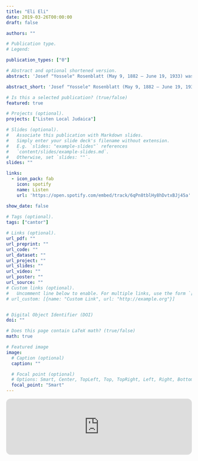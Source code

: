 ```yaml
---
title: "Eli Eli"
date: 2019-03-26T00:00:00
draft: false

authors: ""

# Publication type.
# Legend:

publication_types: ["0"]

# Abstract and optional shortened version.
abstract: 'Josef "Yossele" Rosenblatt (May 9, 1882 – June 19, 1933) was a Ukrainian-born chazzan (cantor) and composer. He was regarded as the greatest cantor of his time.'

abstract_short: 'Josef "Yossele" Rosenblatt (May 9, 1882 – June 19, 1933) was a Ukrainian-born chazzan (cantor) and composer. He was regarded as the greatest cantor of his time.'

# Is this a selected publication? (true/false)
featured: true

# Projects (optional).
projects: ["Listen Local Judaica"]

# Slides (optional).
#   Associate this publication with Markdown slides.
#   Simply enter your slide deck's filename without extension.
#   E.g. `slides: "example-slides"` references 
#   `content/slides/example-slides.md`.
#   Otherwise, set `slides: ""`.
slides: ""

links:
  - icon_pack: fab
    icon: spotify
    name: Listen
    url: 'https://open.spotify.com/embed/track/6qPn8tblHy8hDvtxBJj45a'

show_date: false
    
# Tags (optional).
tags: ["cantor"]

# Links (optional).
url_pdf: ""
url_preprint: ""
url_code: ""
url_dataset: ""
url_project: ""
url_slides: ""
url_video: ""
url_poster: ""
url_source: ""
# Custom links (optional).
#   Uncomment line below to enable. For multiple links, use the form `[{...}, {...}, {...}]`.
# url_custom: [{name: "Custom Link", url: "http://example.org"}]


# Digital Object Identifier (DOI)
doi: ""

# Does this page contain LaTeX math? (true/false)
math: true

# Featured image
image:
  # Caption (optional)
  caption: ""

  # Focal point (optional)
  # Options: Smart, Center, TopLeft, Top, TopRight, Left, Right, BottomLeft, Bottom, BottomRight
  focal_point: "Smart"
---
```


<iframe style="border-radius:12px" src="https://open.spotify.com/embed/track/6qPn8tblHy8hDvtxBJj45a?utm_source=generator" width="100%" height="152" frameBorder="0" allowfullscreen="" allow="autoplay; clipboard-write; encrypted-media; fullscreen; picture-in-picture" loading="lazy"></iframe>
